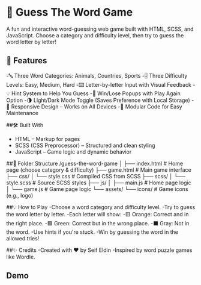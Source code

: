 # 🎯 Guess The Word Game
A fun and interactive word-guessing web game built with HTML, SCSS, and JavaScript. Choose a category and difficulty level, then try to guess the word letter by letter!

## 🚀 Features
-🔤 Three Word Categories: Animals, Countries, Sports
-🎚️ Three Difficulty Levels: Easy, Medium, Hard
-⌨️ Letter-by-letter Input with Visual Feedback
-💡 Hint System to Help You Guess
-🔄 Win/Lose Popups with Play Again Option
-🌗 Light/Dark Mode Toggle (Saves Preference with Local Storage)
-📱 Responsive Design – Works on All Devices
-🔧 Modular Code for Easy Maintenance

##🛠️ Built With
- HTML – Markup for pages
- SCSS (CSS Preprocessor) – Structured and clean styling
- JavaScript – Game logic and dynamic behavior

##📂 Folder Structure
/guess-the-word-game
│
├── index.html          # Home page (choose category & difficulty)
├── game.html           # Main game interface
├── css/
│   └── style.css       # Compiled CSS from SCSS
├── scss/
│   └── style.scss      # Source SCSS styles
├── js/
│   ├── main.js         # Home page logic
│   └── game.js         # Game page logic
└── assets/
    └── icons/          # Game icons (e.g., logo)
    

##💡 How to Play
-Choose a word category and difficulty level.
-Try to guess the word letter by letter.
-Each letter will show:
-🟨 Orange: Correct and in the right place.
-🟩 Green: Correct but in the wrong place.
-⬛ Gray: Not in the word.
-Use hints if you're stuck.
-Win by guessing the word in the allowed tries!


##✨ Credits
-Created with ❤️ by Seif Eldin
-Inspired by word puzzle games like Wordle.

## Demo
